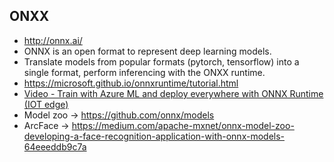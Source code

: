 ## ONXX
* http://onnx.ai/
* ONNX is an open format to represent deep learning models.
* Translate models from popular formats (pytorch, tensorflow) into a single format, perform inferencing with the ONXX runtime.
* https://microsoft.github.io/onnxruntime/tutorial.html
* [Video - Train with Azure ML and deploy everywhere with ONNX Runtime (IOT edge)](https://www.youtube.com/watch?v=JpfZxRsLgWg)
* Model zoo -> https://github.com/onnx/models
* ArcFace -> https://medium.com/apache-mxnet/onnx-model-zoo-developing-a-face-recognition-application-with-onnx-models-64eeeddb9c7a